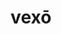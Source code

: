 ---
title: vexō
meaning: to annoy
ch: four
pos: verb
inf: vexāre
secondppstem: vex
infend: āre
conjugation: first
derivative: vexatious, vexation
---